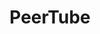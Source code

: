 ---
draft: false
title: PeerTube
content:
  id: peertube
  name: PeerTube
  website: https://joinpeertube.org/
  short_description: Free software to take back control of your videos for the Fediverse
---